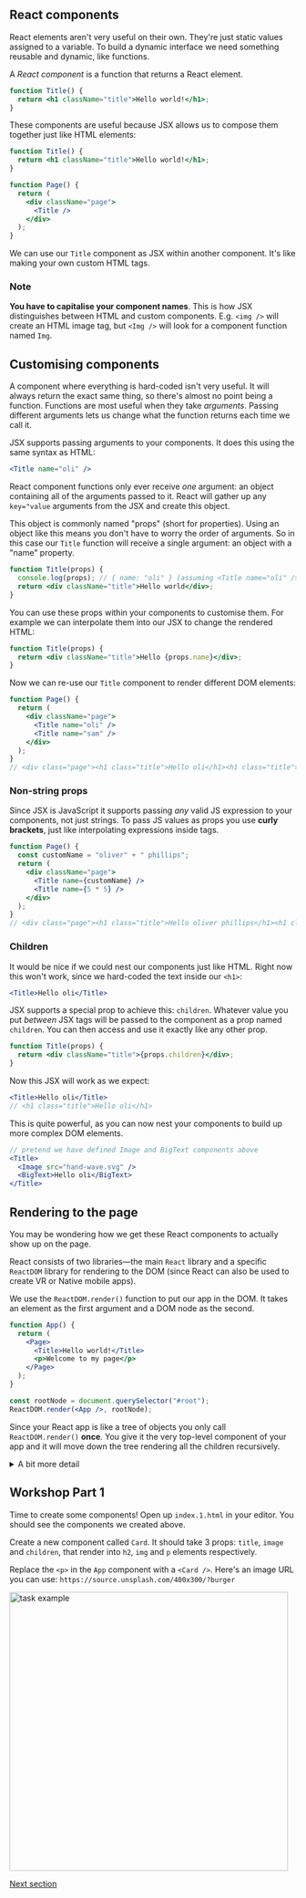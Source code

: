 ## React components

React elements aren't very useful on their own. They're just static values assigned to a variable. To build a dynamic interface we need something reusable and dynamic, like functions.

A _React component_ is a function that returns a React element.

```jsx
function Title() {
  return <h1 className="title">Hello world!</h1>;
}
```

These components are useful because JSX allows us to compose them together just like HTML elements:

```jsx
function Title() {
  return <h1 className="title">Hello world!</h1>;
}

function Page() {
  return (
    <div className="page">
      <Title />
    </div>
  );
}
```

We can use our `Title` component as JSX within another component. It's like making your own custom HTML tags.

### Note

**You have to capitalise your component names**. This is how JSX distinguishes between HTML and custom components. E.g. `<img />` will create an HTML image tag, but `<Img />` will look for a component function named `Img`.

## Customising components

A component where everything is hard-coded isn't very useful. It will always return the exact same thing, so there's almost no point being a function. Functions are most useful when they take _arguments_. Passing different arguments lets us change what the function returns each time we call it.

JSX supports passing arguments to your components. It does this using the same syntax as HTML:

```jsx
<Title name="oli" />
```

React component functions only ever receive _one_ argument: an object containing all of the arguments passed to it. React will gather up any `key="value` arguments from the JSX and create this object.

This object is commonly named "props" (short for properties). Using an object like this means you don't have to worry the order of arguments. So in this case our `Title` function will receive a single argument: an object with a "name" property.

```jsx
function Title(props) {
  console.log(props); // { name: "oli" } (assuming <Title name="oli" /> was used)
  return <div className="title">Hello world</div>;
}
```

You can use these props within your components to customise them. For example we can interpolate them into our JSX to change the rendered HTML:

```jsx
function Title(props) {
  return <div className="title">Hello {props.name}</div>;
}
```

Now we can re-use our `Title` component to render different DOM elements:

```jsx
function Page() {
  return (
    <div className="page">
      <Title name="oli" />
      <Title name="sam" />
    </div>
  );
}
// <div class="page"><h1 class="title">Hello oli</h1><h1 class="title">Hello sam</h1></div>
```

### Non-string props

Since JSX is JavaScript it supports passing _any_ valid JS expression to your components, not just strings. To pass JS values as props you use **curly brackets**, just like interpolating expressions inside tags.

```jsx
function Page() {
  const customName = "oliver" + " phillips";
  return (
    <div className="page">
      <Title name={customName} />
      <Title name={5 * 5} />
    </div>
  );
}
// <div class="page"><h1 class="title">Hello oliver phillips</h1><h1 class="title">Hello 25</h1></div>
```

### Children

It would be nice if we could nest our components just like HTML. Right now this won't work, since we hard-coded the text inside our `<h1>`:

```jsx
<Title>Hello oli</Title>
```

JSX supports a special prop to achieve this: `children`. Whatever value you put _between_ JSX tags will be passed to the component as a prop named `children`. You can then access and use it exactly like any other prop.

```jsx
function Title(props) {
  return <div className="title">{props.children}</div>;
}
```

Now this JSX will work as we expect:

```jsx
<Title>Hello oli</Title>
// <h1 class="title">Hello oli</h1>
```

This is quite powerful, as you can now nest your components to build up more complex DOM elements.

```jsx
// pretend we have defined Image and BigText components above
<Title>
  <Image src="hand-wave.svg" />
  <BigText>Hello oli</BigText>
</Title>
```

## Rendering to the page

You may be wondering how we get these React components to actually show up on the page.

React consists of two libraries—the main `React` library and a specific `ReactDOM` library for rendering to the DOM (since React can also be used to create VR or Native mobile apps).

We use the `ReactDOM.render()` function to put our app in the DOM. It takes an element as the first argument and a DOM node as the second.

```jsx
function App() {
  return (
    <Page>
      <Title>Hello world!</Title>
      <p>Welcome to my page</p>
    </Page>
  );
}

const rootNode = document.querySelector("#root");
ReactDOM.render(<App />, rootNode);
```

Since your React app is like a tree of objects you only call `ReactDOM.render()` **once**. You give it the very top-level component of your app and it will move down the tree rendering all the children recursively.

<details>
<summary>A bit more detail</summary>

The component functions return React elements, which are objects describing an element, its properties, and its children. These objects form a tree, with a top-level element that renders child elements, that in turn have their own children. A small app might produce a tree like this:

```jsx
function App() {
  return (
    <Page>
      <Title>Hello world!</Title>
      <p>Welcome to my page</p>
    </Page>
  );
}

// App returns an object roughly like this:
// {
//   type: App,
//   props: {
//     children: [
//       {
//         type: Page,
//         children: [
//           {
//             type: Title,
//             props: {
//               children: "Hello world!",
//             },
//           },
//           {
//             type: "p",
//             props: {
//               children: "Welcome to my page",
//             },
//           },
//         ],
//       },
//     ],
//   },
// };

const rootNode = document.querySelector("#root");
ReactDOM.render(<App />, root);

// will render this HTML to the DOM:
// <div class="page">
//   <h1>Hello world!</h1>
//   <p>Welcome to my page</p>
// </div>
```

</details>

## Workshop Part 1

Time to create some components! Open up `index.1.html` in your editor. You should see the components we created above.

Create a new component called `Card`. It should take 3 props: `title`, `image` and `children`, that render into `h2`, `img` and `p` elements respectively.

Replace the `<p>` in the `App` component with a `<Card />`. Here's an image URL you can use: `https://source.unsplash.com/400x300/?burger`

<img width="489" alt="task example" src="https://user-images.githubusercontent.com/9408641/58386359-a0ebc880-7ff6-11e9-8214-48b9206aa711.png">

[Next section](/03-a-date-with-state)
